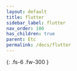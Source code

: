 ```yaml
---
layout: default
title: flutter
sidebar_label: flutter
nav_order: 100
has_children: true
parent: Etc
permalink: /docs/flutter
---
```


{: .fs-6 .fw-300 }
